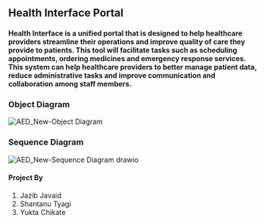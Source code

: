 ## Health Interface Portal

#### Health Interface is a unified portal that is designed to help healthcare providers streamline their operations and improve quality of care they provide to patients. This tool will facilitate tasks such as scheduling appointments, ordering medicines and emergency response services. This system can help healthcare providers to better manage patient data, reduce administrative tasks and improve communication and collaboration among staff members.


### Object Diagram

![AED_New-Object Diagram](https://user-images.githubusercontent.com/113114087/206941275-0c637b8d-f44a-4dbe-bbbc-a857d1d16b94.jpg)

### Sequence Diagram

![AED_New-Sequence Diagram drawio](https://user-images.githubusercontent.com/113114087/206941363-417b1d41-8071-4066-a6f0-81f18555a9c9.png)



#### Project By
1. Jazib Javaid
2. Shantanu Tyagi
3. Yukta Chikate
